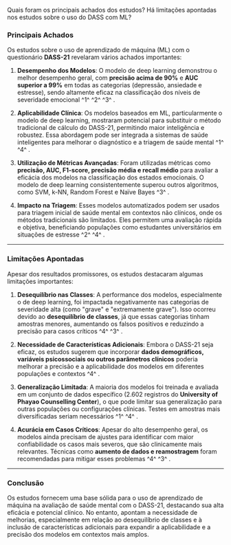 Quais foram os principais achados dos estudos? Há limitações apontadas nos estudos sobre o uso do DASS com ML?

### **Principais Achados**  
Os estudos sobre o uso de aprendizado de máquina (ML) com o questionário **DASS-21** revelaram vários achados importantes:  
  
1. **Desempenho dos Modelos**: O modelo de deep learning demonstrou o melhor desempenho geral, com **precisão acima de 90%** e **AUC superior a 99%** em todas as categorias (depressão, ansiedade e estresse), sendo altamente eficaz na classificação dos níveis de severidade emocional  ^1^  ^2^  ^3^ .  
  
2. **Aplicabilidade Clínica**: Os modelos baseados em ML, particularmente o modelo de deep learning, mostraram potencial para substituir o método tradicional de cálculo do DASS-21, permitindo maior inteligência e robustez. Essa abordagem pode ser integrada a sistemas de saúde inteligentes para melhorar o diagnóstico e a triagem de saúde mental  ^1^  ^4^ .  
  
3. **Utilização de Métricas Avançadas**: Foram utilizadas métricas como **precisão, AUC, F1-score, precisão média e recall médio** para avaliar a eficácia dos modelos na classificação dos estados emocionais. O modelo de deep learning consistentemente superou outros algoritmos, como SVM, k-NN, Random Forest e Naïve Bayes  ^3^ .  
  
4. **Impacto na Triagem**: Esses modelos automatizados podem ser usados para triagem inicial de saúde mental em contextos não clínicos, onde os métodos tradicionais são limitados. Eles permitem uma avaliação rápida e objetiva, beneficiando populações como estudantes universitários em situações de estresse  ^2^  ^4^ .  
  
---  
  
### **Limitações Apontadas**  
Apesar dos resultados promissores, os estudos destacaram algumas limitações importantes:  
  
1. **Desequilíbrio nas Classes**: A performance dos modelos, especialmente o de deep learning, foi impactada negativamente nas categorias de severidade alta (como "grave" e "extremamente grave"). Isso ocorreu devido ao **desequilíbrio de classes**, já que essas categorias tinham amostras menores, aumentando os falsos positivos e reduzindo a precisão para casos críticos  ^4^  ^3^ .  
  
2. **Necessidade de Características Adicionais**: Embora o DASS-21 seja eficaz, os estudos sugerem que incorporar **dados demográficos, variáveis psicossociais ou outros parâmetros clínicos** poderia melhorar a precisão e a aplicabilidade dos modelos em diferentes populações e contextos  ^4^ .  
  
3. **Generalização Limitada**: A maioria dos modelos foi treinada e avaliada em um conjunto de dados específico (2.602 registros do **University of Phayao Counselling Center**), o que pode limitar sua generalização para outras populações ou configurações clínicas. Testes em amostras mais diversificadas seriam necessários  ^1^  ^4^ .  
  
4. **Acurácia em Casos Críticos**: Apesar do alto desempenho geral, os modelos ainda precisam de ajustes para identificar com maior confiabilidade os casos mais severos, que são clinicamente mais relevantes. Técnicas como **aumento de dados e reamostragem** foram recomendadas para mitigar esses problemas  ^4^  ^3^ .  
  
---  
  
### **Conclusão**  
Os estudos fornecem uma base sólida para o uso de aprendizado de máquina na avaliação de saúde mental com o DASS-21, destacando sua alta eficácia e potencial clínico. No entanto, apontam a necessidade de melhorias, especialmente em relação ao desequilíbrio de classes e à inclusão de características adicionais para expandir a aplicabilidade e a precisão dos modelos em contextos mais amplos.
